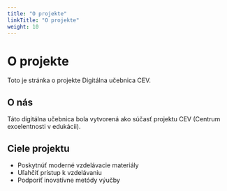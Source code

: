 ```yaml
---
title: "O projekte"
linkTitle: "O projekte"
weight: 10
---
```


# O projekte

Toto je stránka o projekte Digitálna učebnica CEV.

<!--more-->

## O nás

Táto digitálna učebnica bola vytvorená ako súčasť projektu CEV (Centrum excelentnosti v edukácii).

## Ciele projektu

- Poskytnúť moderné vzdelávacie materiály
- Uľahčiť prístup k vzdelávaniu
- Podporiť inovatívne metódy výučby
